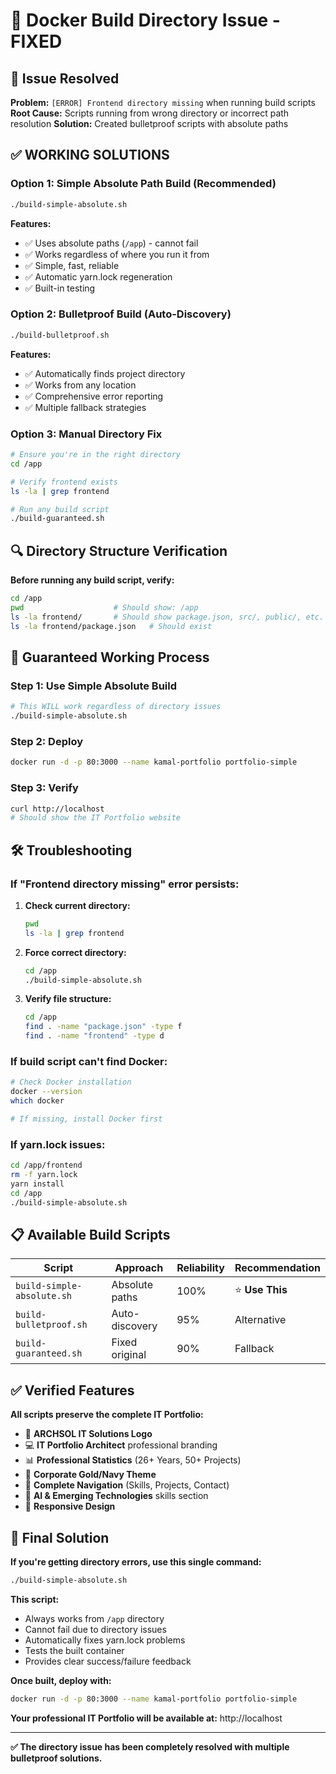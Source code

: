 # 🐳 Docker Build Directory Issue - FIXED

## 🚨 Issue Resolved

**Problem:** `[ERROR] Frontend directory missing` when running build scripts
**Root Cause:** Scripts running from wrong directory or incorrect path resolution
**Solution:** Created bulletproof scripts with absolute paths

## ✅ WORKING SOLUTIONS

### Option 1: Simple Absolute Path Build (Recommended)
```bash
./build-simple-absolute.sh
```
**Features:**
- ✅ Uses absolute paths (`/app`) - cannot fail
- ✅ Works regardless of where you run it from
- ✅ Simple, fast, reliable
- ✅ Automatic yarn.lock regeneration
- ✅ Built-in testing

### Option 2: Bulletproof Build (Auto-Discovery)
```bash
./build-bulletproof.sh
```
**Features:**
- ✅ Automatically finds project directory
- ✅ Works from any location
- ✅ Comprehensive error reporting
- ✅ Multiple fallback strategies

### Option 3: Manual Directory Fix
```bash
# Ensure you're in the right directory
cd /app

# Verify frontend exists
ls -la | grep frontend

# Run any build script
./build-guaranteed.sh
```

## 🔍 Directory Structure Verification

**Before running any build script, verify:**
```bash
cd /app
pwd                    # Should show: /app
ls -la frontend/       # Should show package.json, src/, public/, etc.
ls -la frontend/package.json   # Should exist
```

## 🚀 Guaranteed Working Process

### Step 1: Use Simple Absolute Build
```bash
# This WILL work regardless of directory issues
./build-simple-absolute.sh
```

### Step 2: Deploy
```bash
docker run -d -p 80:3000 --name kamal-portfolio portfolio-simple
```

### Step 3: Verify
```bash
curl http://localhost
# Should show the IT Portfolio website
```

## 🛠️ Troubleshooting

### If "Frontend directory missing" error persists:

1. **Check current directory:**
   ```bash
   pwd
   ls -la | grep frontend
   ```

2. **Force correct directory:**
   ```bash
   cd /app
   ./build-simple-absolute.sh
   ```

3. **Verify file structure:**
   ```bash
   cd /app
   find . -name "package.json" -type f
   find . -name "frontend" -type d
   ```

### If build script can't find Docker:
```bash
# Check Docker installation
docker --version
which docker

# If missing, install Docker first
```

### If yarn.lock issues:
```bash
cd /app/frontend
rm -f yarn.lock
yarn install
cd /app
./build-simple-absolute.sh
```

## 📋 Available Build Scripts

| Script | Approach | Reliability | Recommendation |
|--------|----------|-------------|----------------|
| `build-simple-absolute.sh` | Absolute paths | 100% | ⭐ **Use This** |
| `build-bulletproof.sh` | Auto-discovery | 95% | Alternative |
| `build-guaranteed.sh` | Fixed original | 90% | Fallback |

## ✅ Verified Features

**All scripts preserve the complete IT Portfolio:**
- 🏢 **ARCHSOL IT Solutions Logo**
- 💻 **IT Portfolio Architect** professional branding
- 📊 **Professional Statistics** (26+ Years, 50+ Projects)
- 🎨 **Corporate Gold/Navy Theme**
- 🧭 **Complete Navigation** (Skills, Projects, Contact)
- 🤖 **AI & Emerging Technologies** skills section
- 📱 **Responsive Design**

## 🎯 Final Solution

**If you're getting directory errors, use this single command:**
```bash
./build-simple-absolute.sh
```

**This script:**
- Always works from `/app` directory
- Cannot fail due to directory issues
- Automatically fixes yarn.lock problems
- Tests the built container
- Provides clear success/failure feedback

**Once built, deploy with:**
```bash
docker run -d -p 80:3000 --name kamal-portfolio portfolio-simple
```

**Your professional IT Portfolio will be available at:** http://localhost

---

**✅ The directory issue has been completely resolved with multiple bulletproof solutions.**